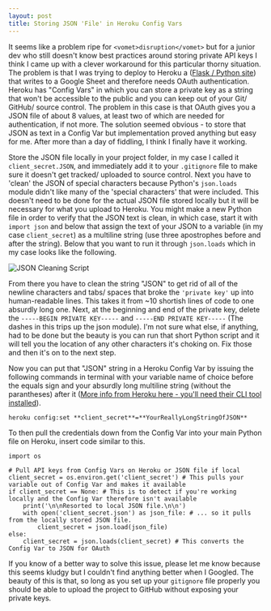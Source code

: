 ```yaml
---
layout: post
title: Storing JSON 'File' in Heroku Config Vars
---
```


It seems like a problem ripe for `<vomet>disruption</vomet>` but for a junior dev who still doesn't know best practices around storing private API keys I think I came up with a clever workaround for this particular thorny situation. The problem is that I was trying to deploy to Heroku a ([Flask / Python site](ww-rsvp.heroku.com)) that writes to a Google Sheet and therefore needs OAuth authentication. Heroku has "Config Vars" in which you can store a private key as a string that won't be accessible to the public and you can keep out of your Git/ GitHub/ source control. The problem in this case is that OAuth gives you a JSON file of about 8 values, at least two of which are needed for authentication, if not more. The solution seemed obvious - to store that JSON as text in a Config Var but implementation proved anything but easy for me. After more than a day of fiddling, I think I finally have it working.

Store the JSON file locally in your project folder, in my case I called it `client_secret.JSON`, and immediately add it to your `.gitignore` file to make sure it doesn't get tracked/ uploaded to source control. Next you have to 'clean' the JSON of special characters because Python's `json.loads` module didn't like many of the 'special characters' that were included. This doesn't need to be done for the actual JSON file stored locally but it will be necessary for what you upload to Heroku. You might make a new Python file in order to verify that the JSON text is clean, in which case, start it with `import json` and below that assign the text of your JSON to a variable (in my case `client_secret`) as a multiline string (use three apostrophes before and after the string). Below that you want to run it through `json.loads` which in my case looks like the following.

![JSON Cleaning Script](../../../images/Config-Vars-JSON.png)

From there you have to clean the string "JSON" to get rid of all of the newline characters and tabs/ spaces that broke the `'private key'` up into human-readable lines. This takes it from ~10 shortish lines of code to one absurdly long one. Next, at the beginning and end of the private key, delete the `-----BEGIN PRIVATE KEY-----` and `-----END PRIVATE KEY-----` (The dashes in this trips up the json module). I'm not sure what else, if anything, had to be done but the beauty is you can run that short Python script and it will tell you the location of any other characters it's choking on. Fix those and then it's on to the next step.

Now you can put that "JSON" string in a Heroku Config Var by issuing the following commands in terminal with your variable name of choice before the equals sign and your absurdly long multiline string (without the parantheses) after it ([More info from Heroku here - you'll need their CLI tool installed](https://devcenter.heroku.com/articles/getting-started-with-python#define-config-vars)).

`heroku config:set **client_secret**=**YourReallyLongStringOfJSON**`

To then pull the credentials down from the Config Var into your main Python file on Heroku, insert code similar to this.

    import os

    # Pull API keys from Config Vars on Heroku or JSON file if local
    client_secret = os.environ.get('client_secret') # This pulls your variable out of Config Var and makes it available
    if client_secret == None: # This is to detect if you're working locally and the Config Var therefore isn't available
        print('\n\nResorted to local JSON file.\n\n')
        with open('client_secret.json') as json_file: # ... so it pulls from the locally stored JSON file.
            client_secret = json.load(json_file)
    else:
        client_secret = json.loads(client_secret) # This converts the Config Var to JSON for OAuth

If you know of a better way to solve this issue, please let me know because this seems kludgy but I couldn't find anything better when I Googled. The beauty of this is that, so long as you set up your `gitignore` file properly you should be able to upload the project to GitHub without exposing your private keys.
